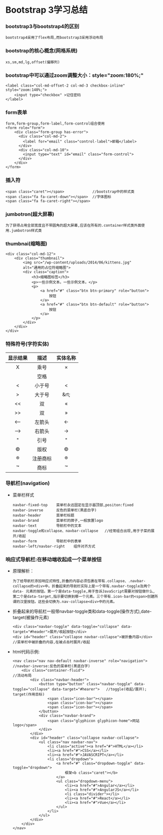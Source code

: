 # Bootstrap 3学习总结

### bootstrap3与bootstrap4的区别
	bootstrap4采用了flex布局,而bootstrap3采用浮动布局

### bootstrap的核心概念(网格系统)
	xs,sm,md,lg,offset(偏移列)

### bootstrap中可以通过zoom调整大小：style="zoom:180%;"
	<label class="col-md-offset-2 col-md-3 checkbox-inline" style="zoom:140%;">
		<input type="checkbox" >记住密码
	</label> ​​​​

### form表单
	form,form-group,form-label,form-control组合使用
	<form role="form">
		<div class="form-group has-error">
	      <div class="col-md-2">
	        <label for="email" class="control-label">邮箱</label>
	      </div>
	      <div class="col-md-10">
	        <input type="text" id="email" class="form-control">
	      </div>
	    </div>
	</form>

### 插入符
	<span class="caret"></span>				//bootstrap中的样式类
	<span class="fa fa-caret-down"></span>  //字体图标
	<span class="fa fa-caret-right"></span>

### jumbotron(超大屏幕)
	为了获得占用全部宽度且不带圆角的超大屏幕,应该在所有的.container样式类外面使用.jumbotron样式类

### thumbnai(缩略图)
	<div class="col-md-12">
		<div class="thumbnail">
            <img src="/wp-content/uploads/2014/06/kittens.jpg" 
            alt="通用的占位符缩略图">
            <div class="caption">
                <h3>缩略图标签</h3>
                <p>一些示例文本。一些示例文本。</p>
                <p>
                    <a href="#" class="btn btn-primary" role="button">
                        按钮
                    </a> 
                    <a href="#" class="btn btn-default" role="button">
                        按钮
                    </a>
                </p>
            </div>
        </div>
	</div>

### 特殊符号(字符实体)
|显示结果|描述|实体名称|
|:---:|:---:|:---:|	
|X|乘号|&times;|
| |空格|&nbsp;|
|<|小于号|&lt;|
|>|大于号|&rt;|
|<<|双|&laquo;|
|>>|双|&raquo;|
|<—|左箭头|&larr;|
|—>|右箭头|&rarr;|
|"|引号|&quot;|
|©|版权|&copy;|
|®|注册商标|&reg;|
|™|商标|&trade;|

### 导航栏(navigation)
* 	菜单栏样式
	```
	navbar-fixed-top    菜单栏永远固定在显示器顶部,positon:fixed
	navbar-inverse	    反色的菜单栏(黑底白字)
	navbar-header	    菜单栏标题
	navbar-brand        菜单栏的牌子,一般放置logo
	navbar-text			导航栏中的文本
	navbar-toggle和collapse、navbar-collapse   //经常组合出现,用于子菜的展开/收起
	navbar-form    		导航栏中的表单
	navbar-left/navbar-right	组件对齐方式
	```

###	响应式导航栏:在移动端收起成一个菜单按钮
*	原理解析：
	```
	为了给导航栏添加响应式特性,折叠的内容必须包裹在带有.collapse、.navbar-collapse的<div>中。折叠起来的导航栏实际上是一个带有.navbar-toggle及两个data- 元素的按钮。第一个是data-toggle,用于告诉JavaScript需要对按钮做什么,第二个是data-target,指示要切换到哪一个元素。三个带有.icon-bar的<span>创建所谓的汉堡按钮。这些会切换为.nav-collapse<div>中的元素。
	```
*	折叠起来的导航栏一般带navbar-toggle类和data-toggle(操作方式),date-target(被操作元素)
	```
	<div class="navbar-toggle" data-toggle="collapse" data-target="#header">展开/收起按钮</div>
	<div id="header" class="collapse navbar-collapse">被折叠内容</div>	 	//菜单栏中被折叠的内容,在被点击时展开/收起
	```
* 	html代码示例:	
	```
	<nav class="nav nav-default navbar-inverse" role="navigation">      //navbar-inverse:反色的菜单栏(黑底白字)
		<div class="container-fluid">   								//流动布局
			<div class="navbar-header">
				<button type="button" class="navbar-toggle" data-toggle="collapse" data-target="#hearer">   //toggle(收起/展开);  target(作用目标)
					<span class="icon-bar"></span>
					<span class="icon-bar"></span>
					<span class="icon-bar"></span>
				</button>
				<div class="navbar-brand">
					<span class="glyphicon glyphicon-home">网站logo</span>
				</div>
			</div>
			<div id="header" class="collapse navbar-collapse">
				<ul class="nav navbar-nav">
					<li class="active"><a href="#">HTML</a></li>
					<li><a href="#">CSS</a></li>
					<li><a href="#">JAVASCRIPT</a></li>
					<li class="dropdown">
						<a href="#" class="dropdown-toggle" data-toggle="dropdown">
							框架<b class="caret"></b>
						</a>
						<ul class="dropdown-menu">
							<li><a href="#">Angular</a></li>
							<li><a href="#">AngularJS</a></li>
							<li class="divider"></li>
							<li><a href="#">React</a></li>
							<li><a href="#">Vue</a></li>
						</ul>
					</li>
				</ul>
			</div>
		</div>		
	</nav>
	```	
